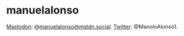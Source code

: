 # manuelalonso
<a rel="me" href="https://mstdn.social/@manuelalonso">Mastodon</a>: @manuelalonso@mstdn.social.
<a rel="me" href="https://twitter.com/ManoloAlonso1">Twitter</a>: @ManoloAlonso1.

